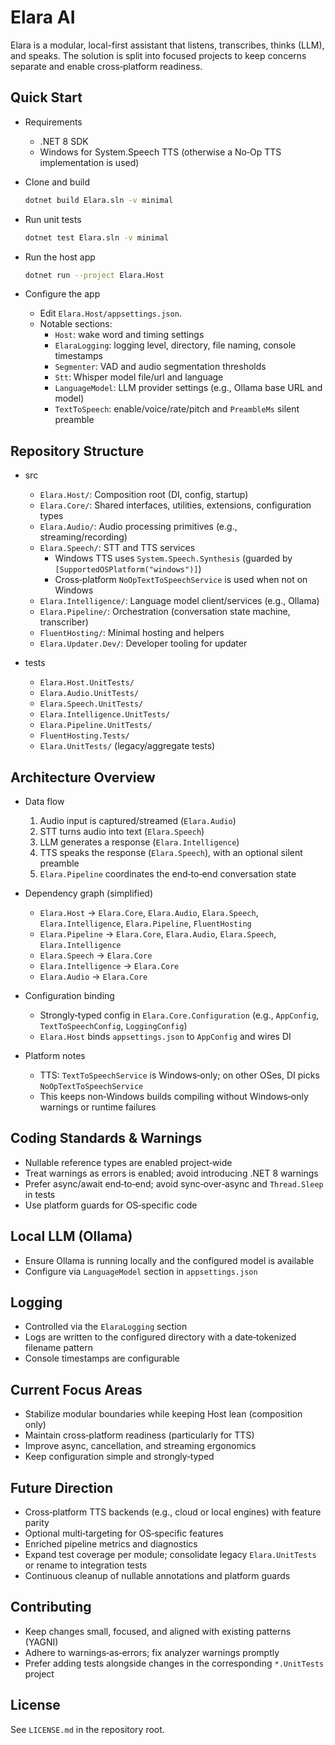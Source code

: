 # Elara AI

Elara is a modular, local-first assistant that listens, transcribes, thinks (LLM), and speaks. The solution is split into focused projects to keep concerns separate and enable cross‑platform readiness.

## Quick Start

- Requirements
  - .NET 8 SDK
  - Windows for System.Speech TTS (otherwise a No‑Op TTS implementation is used)

- Clone and build
  ```bash
  dotnet build Elara.sln -v minimal
  ```

- Run unit tests
  ```bash
  dotnet test Elara.sln -v minimal
  ```

- Run the host app
  ```bash
  dotnet run --project Elara.Host
  ```

- Configure the app
  - Edit `Elara.Host/appsettings.json`.
  - Notable sections:
    - `Host`: wake word and timing settings
    - `ElaraLogging`: logging level, directory, file naming, console timestamps
    - `Segmenter`: VAD and audio segmentation thresholds
    - `Stt`: Whisper model file/url and language
    - `LanguageModel`: LLM provider settings (e.g., Ollama base URL and model)
    - `TextToSpeech`: enable/voice/rate/pitch and `PreambleMs` silent preamble

## Repository Structure

- src
  - `Elara.Host/`: Composition root (DI, config, startup)
  - `Elara.Core/`: Shared interfaces, utilities, extensions, configuration types
  - `Elara.Audio/`: Audio processing primitives (e.g., streaming/recording)
  - `Elara.Speech/`: STT and TTS services
    - Windows TTS uses `System.Speech.Synthesis` (guarded by `[SupportedOSPlatform("windows")]`)
    - Cross‑platform `NoOpTextToSpeechService` is used when not on Windows
  - `Elara.Intelligence/`: Language model client/services (e.g., Ollama)
  - `Elara.Pipeline/`: Orchestration (conversation state machine, transcriber)
  - `FluentHosting/`: Minimal hosting and helpers
  - `Elara.Updater.Dev/`: Developer tooling for updater

- tests
  - `Elara.Host.UnitTests/`
  - `Elara.Audio.UnitTests/`
  - `Elara.Speech.UnitTests/`
  - `Elara.Intelligence.UnitTests/`
  - `Elara.Pipeline.UnitTests/`
  - `FluentHosting.Tests/`
  - `Elara.UnitTests/` (legacy/aggregate tests)

## Architecture Overview

- Data flow
  1. Audio input is captured/streamed (`Elara.Audio`)
  2. STT turns audio into text (`Elara.Speech`)
  3. LLM generates a response (`Elara.Intelligence`)
  4. TTS speaks the response (`Elara.Speech`), with an optional silent preamble
  5. `Elara.Pipeline` coordinates the end‑to‑end conversation state

- Dependency graph (simplified)
  - `Elara.Host` -> `Elara.Core`, `Elara.Audio`, `Elara.Speech`, `Elara.Intelligence`, `Elara.Pipeline`, `FluentHosting`
  - `Elara.Pipeline` -> `Elara.Core`, `Elara.Audio`, `Elara.Speech`, `Elara.Intelligence`
  - `Elara.Speech` -> `Elara.Core`
  - `Elara.Intelligence` -> `Elara.Core`
  - `Elara.Audio` -> `Elara.Core`

- Configuration binding
  - Strongly‑typed config in `Elara.Core.Configuration` (e.g., `AppConfig`, `TextToSpeechConfig`, `LoggingConfig`)
  - `Elara.Host` binds `appsettings.json` to `AppConfig` and wires DI

- Platform notes
  - TTS: `TextToSpeechService` is Windows‑only; on other OSes, DI picks `NoOpTextToSpeechService`
  - This keeps non‑Windows builds compiling without Windows‑only warnings or runtime failures

## Coding Standards & Warnings

- Nullable reference types are enabled project‑wide
- Treat warnings as errors is enabled; avoid introducing .NET 8 warnings
- Prefer async/await end‑to‑end; avoid sync‑over‑async and `Thread.Sleep` in tests
- Use platform guards for OS‑specific code

## Local LLM (Ollama)

- Ensure Ollama is running locally and the configured model is available
- Configure via `LanguageModel` section in `appsettings.json`

## Logging

- Controlled via the `ElaraLogging` section
- Logs are written to the configured directory with a date‑tokenized filename pattern
- Console timestamps are configurable

## Current Focus Areas

- Stabilize modular boundaries while keeping Host lean (composition only)
- Maintain cross‑platform readiness (particularly for TTS)
- Improve async, cancellation, and streaming ergonomics
- Keep configuration simple and strongly‑typed

## Future Direction

- Cross‑platform TTS backends (e.g., cloud or local engines) with feature parity
- Optional multi‑targeting for OS‑specific features
- Enriched pipeline metrics and diagnostics
- Expand test coverage per module; consolidate legacy `Elara.UnitTests` or rename to integration tests
- Continuous cleanup of nullable annotations and platform guards

## Contributing

- Keep changes small, focused, and aligned with existing patterns (YAGNI)
- Adhere to warnings‑as‑errors; fix analyzer warnings promptly
- Prefer adding tests alongside changes in the corresponding `*.UnitTests` project

## License

See `LICENSE.md` in the repository root.
